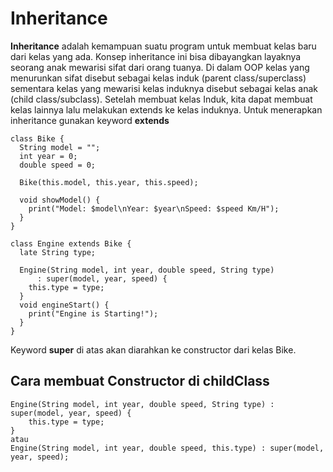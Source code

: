 # Inheritance
**Inheritance** adalah kemampuan suatu program untuk membuat kelas baru dari kelas yang ada. Konsep inheritance ini bisa dibayangkan layaknya seorang anak mewarisi sifat dari orang tuanya. Di dalam OOP kelas yang menurunkan sifat disebut sebagai kelas induk (parent class/superclass) sementara kelas yang mewarisi kelas induknya disebut sebagai kelas anak (child class/subclass).
Setelah membuat kelas Induk, kita dapat membuat kelas lainnya lalu melakukan extends ke kelas induknya. Untuk menerapkan inheritance gunakan keyword **extends**
```
class Bike {
  String model = "";
  int year = 0;
  double speed = 0;

  Bike(this.model, this.year, this.speed);

  void showModel() {
    print("Model: $model\nYear: $year\nSpeed: $speed Km/H");
  }
}

class Engine extends Bike {
  late String type;

  Engine(String model, int year, double speed, String type)
      : super(model, year, speed) {
    this.type = type;
  }
  void engineStart() {
    print("Engine is Starting!");
  }
}
```
Keyword **super** di atas akan diarahkan ke constructor dari kelas Bike.

## Cara membuat Constructor di childClass
```
Engine(String model, int year, double speed, String type) : super(model, year, speed) {
    this.type = type;
}
atau
Engine(String model, int year, double speed, this.type) : super(model, year, speed);
```

